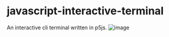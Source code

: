 # javascript-interactive-terminal
An interactive cli terminal written in p5js.
![image](https://user-images.githubusercontent.com/66274167/212471281-85b2de4c-e063-40a5-ba15-a00a6097d701.png)
